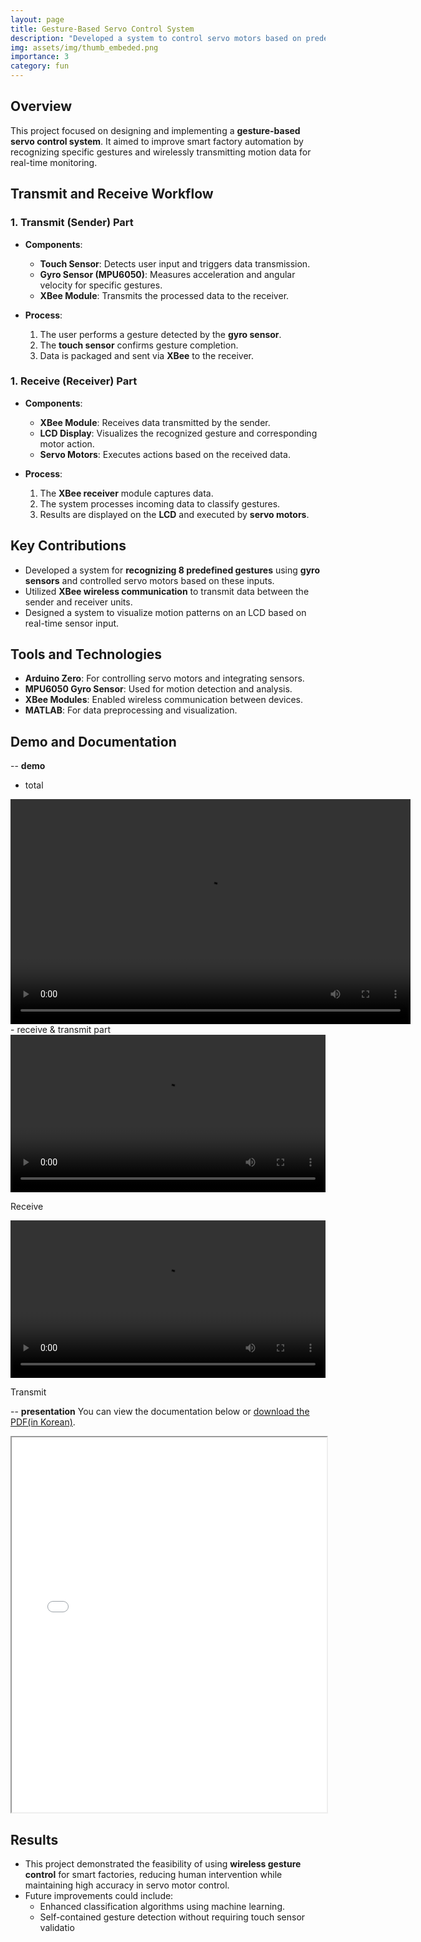 ```yaml
---
layout: page
title: Gesture-Based Servo Control System
description: "Developed a system to control servo motors based on predefined gestures using gyro sensors and wireless communication modules"
img: assets/img/thumb_embeded.png
importance: 3
category: fun
---
```


## Overview

This project focused on designing and implementing a **gesture-based servo control system**. It aimed to improve smart factory automation by recognizing specific gestures and wirelessly transmitting motion data for real-time monitoring.

## Transmit and Receive Workflow

### 1. **Transmit (Sender) Part**

- **Components**:

  - **Touch Sensor**: Detects user input and triggers data transmission.
  - **Gyro Sensor (MPU6050)**: Measures acceleration and angular velocity for specific gestures.
  - **XBee Module**: Transmits the processed data to the receiver.

- **Process**:
  1. The user performs a gesture detected by the **gyro sensor**.
  2. The **touch sensor** confirms gesture completion.
  3. Data is packaged and sent via **XBee** to the receiver.

### 1. **Receive (Receiver) Part**

- **Components**:

  - **XBee Module**: Receives data transmitted by the sender.
  - **LCD Display**: Visualizes the recognized gesture and corresponding motor action.
  - **Servo Motors**: Executes actions based on the received data.

- **Process**:
  1. The **XBee receiver** module captures data.
  2. The system processes incoming data to classify gestures.
  3. Results are displayed on the **LCD** and executed by **servo motors**.

## Key Contributions

- Developed a system for **recognizing 8 predefined gestures** using **gyro sensors** and controlled servo motors based on these inputs.
- Utilized **XBee wireless communication** to transmit data between the sender and receiver units.
- Designed a system to visualize motion patterns on an LCD based on real-time sensor input.

## Tools and Technologies

- **Arduino Zero**: For controlling servo motors and integrating sensors.
- **MPU6050 Gyro Sensor**: Used for motion detection and analysis.
- **XBee Modules**: Enabled wireless communication between devices.
- **MATLAB**: For data preprocessing and visualization.

## Demo and Documentation

-- **demo**

- total
<video width="640" height="360" controls>
  <source src="/assets/video/embedded_total.mp4" type="video/mp4">
  Your browser does not support the video tag.
</video>
- receive & transmit part
<div class="row">
  <div class="col-lg-6">
    <video width="100%" controls>
      <source src="/assets/video/embedded_receive.mp4" type="video/mp4">
      Your browser does not support the video tag.
    </video>
    <p class="text-center">Receive</p>
  </div>  
  <div class="col-lg-6">
    <video width="100%" controls>
      <source src="/assets/video/embedded_transmit.mp4" type="video/mp4">
      Your browser does not support the video tag.
    </video>
    <p class="text-center">Transmit</p>
  </div>
</div>

-- **presentation**
You can view the documentation below or [download the PDF(in Korean)](https://github.com/heejunyoon/heejunyoon.github.io/blob/main/assets/pdf/Final_project_report_embedded.pdf).

<iframe src="/assets/pdf/Final_project_report_embedded.pdf" width="100%" height="600px">
    This browser does not support PDFs. Please download the PDF to view it:
    <a href="/assets/pdf/Final_project_report_embedded.pdf"> Team Report written in Korean</a>.
</iframe>

## Results

- This project demonstrated the feasibility of using **wireless gesture control** for smart factories, reducing human intervention while maintaining high accuracy in servo motor control.
- Future improvements could include:
  - Enhanced classification algorithms using machine learning.
  - Self-contained gesture detection without requiring touch sensor validatio
